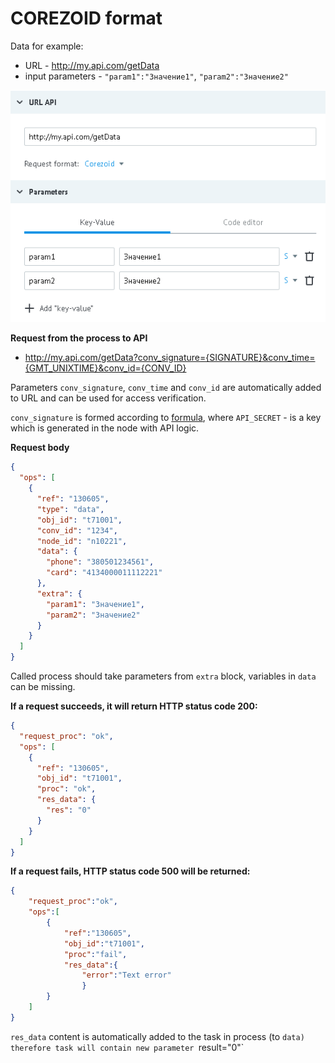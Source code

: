 # COREZOID format

Data for example:

- URL - http://my.api.com/getData
- input parameters - `"param1":"Значение1"`, `"param2":"Значение2"`

![img](../../img/create/api_corezoid.png)

**Request from the process to API**
*   http://my.api.com/getData?conv_signature={SIGNATURE}&conv_time={GMT_UNIXTIME}&conv_id={CONV_ID}

Parameters `conv_signature`, `conv_time` and `conv_id` are automatically added to URL and can be used for access verification.

`conv_signature` is formed according to [formula](../../../api/spec.md), where `API_SECRET` -  is a key which is generated in the node with API logic.

**Request body**

```json
{
  "ops": [
    {
      "ref": "130605",
      "type": "data",
      "obj_id": "t71001",
      "conv_id": "1234",
      "node_id": "n10221",
      "data": {
        "phone": "380501234561",
        "card": "4134000011112221"
      },
      "extra": {
        "param1": "Значение1",
        "param2": "Значение2"
      }
    }
  ]
}
```

Called process should take parameters from `extra` block, variables in `data` can be missing.

**If a request succeeds, it will return HTTP status code 200:**

```json
{
  "request_proc": "ok",
  "ops": [
    {
      "ref": "130605",
      "obj_id": "t71001",
      "proc": "ok",
      "res_data": {
        "res": "0"
      }
    }
  ]
}
```

**If a request fails, HTTP status code 500 will be returned:**
```json
{
    "request_proc":"ok",
    "ops":[
        {
            "ref":"130605",
            "obj_id":"t71001",
            "proc":"fail",
            "res_data":{
                "error":"Text error"
                }
        }
    ]
}
```

`res_data` content is automatically added to the task in process (to `data) therefore task will contain new parameter `result="0"`
